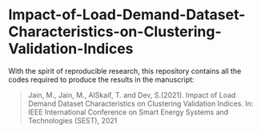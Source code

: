 # Impact-of-Load-Demand-Dataset-Characteristics-on-Clustering-Validation-Indices

With the spirit of reproducible research, this repository contains all the codes required to produce the results in the manuscript:

> Jain, M., Jain, M., AlSkaif, T. and Dev, S.(2021). Impact of Load Demand Dataset Characteristics on Clustering Validation Indices. In: IEEE International Conference on Smart Energy Systems and Technologies (SEST), 2021
